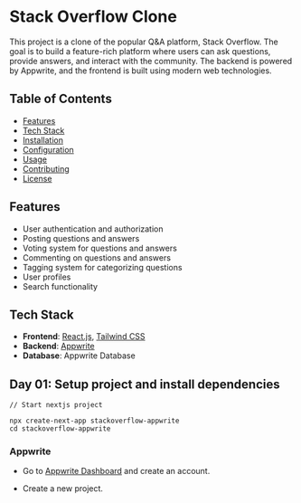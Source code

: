 # Stack Overflow Clone

This project is a clone of the popular Q&A platform, Stack Overflow. The goal is to build a feature-rich platform where users can ask questions, provide answers, and interact with the community. The backend is powered by Appwrite, and the frontend is built using modern web technologies.

## Table of Contents

- [Features](#features)
- [Tech Stack](#tech-stack)
- [Installation](#installation)
- [Configuration](#configuration)
- [Usage](#usage)
- [Contributing](#contributing)
- [License](#license)

## Features

- User authentication and authorization
- Posting questions and answers
- Voting system for questions and answers
- Commenting on questions and answers
- Tagging system for categorizing questions
- User profiles
- Search functionality

## Tech Stack

- **Frontend**: [React.js](https://reactjs.org/), [Tailwind CSS](https://tailwindcss.com/)
- **Backend**: [Appwrite](https://appwrite.io/)
- **Database**: Appwrite Database

## Day 01: Setup project and install dependencies

```
// Start nextjs project

npx create-next-app stackoverflow-appwrite
cd stackoverflow-appwrite
```

### Appwrite

- Go to [Appwrite Dashboard](https://appwrite.io/dashboard) and create an account.

- Create a new project.

